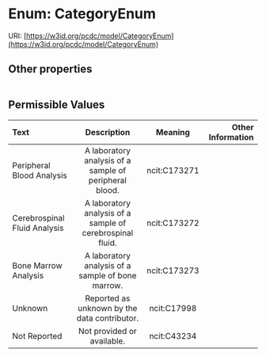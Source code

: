 
# Enum: CategoryEnum




URI: [https://w3id.org/pcdc/model/CategoryEnum](https://w3id.org/pcdc/model/CategoryEnum)


## Other properties

|  |  |  |
| --- | --- | --- |

## Permissible Values

| Text | Description | Meaning | Other Information |
| :--- | :---: | :---: | ---: |
| Peripheral Blood Analysis | A laboratory analysis of a sample of peripheral blood. | ncit:C173271 |  |
| Cerebrospinal Fluid Analysis | A laboratory analysis of a sample of cerebrospinal fluid. | ncit:C173272 |  |
| Bone Marrow Analysis | A laboratory analysis of a sample of bone marrow. | ncit:C173273 |  |
| Unknown | Reported as unknown by the data contributor. | ncit:C17998 |  |
| Not Reported | Not provided or available. | ncit:C43234 |  |

